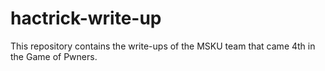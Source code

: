 # hactrick-write-up
This repository contains the write-ups of the MSKU team that came 4th in the Game of Pwners.

